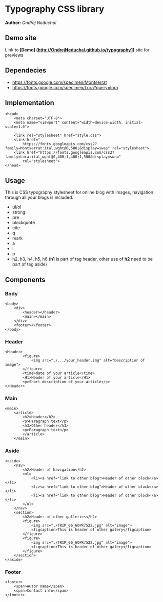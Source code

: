# Typography CSS library
**Author:** *Ondřej Neduchal*
## Demo site
Link to **[Demo] (http://OndrejNeduchal.github.io/typography1)** site for previews
## Dependecies
* https://fonts.google.com/specimen/Montserrat
* https://fonts.google.com/specimen/Lora?query=lora
## Implementation
```
<head>
    <meta charset="UTF-8">
    <meta name="viewport" content="width=device-width, initial-scale=1.0">

    <link rel="stylesheet" href="style.css">
    <link href="
        https://fonts.googleapis.com/css2?family=Montserrat:ital,wght@0,500;&display=swap" rel="stylesheet">
    <link href="https://fonts.googleapis.com/css2?family=Lora:ital,wght@0,400;1,400;1,500&display=swap"
        rel="stylesheet">
</head>
```
## Usage
This is CSS typography stylesheet for online blog with images, navigation through all your blogs is included.
* ul/ol
* strong
* pre
* blockquote
* cite
* q
* mark
* a
* i
* p
* h2, h3, h4, h5, h6 (**h1** is part of tag header, other use of **h2** need to be part of tag aside)
## Components
### Body
```
<body>
    <div>
        <header></header>
        <main></main>
    </div>
    <footer></footer>
</body>
```
### Header
```
<Header>
        <figure>
            <img src="./.../your_header.img" alt="Description of image">
        </figure>
        <time>date of your article</time>
        <H1>Header of your article</H1>
        <p>Short description of your article</p>
</Header>
```
### Main
```
<main>
    <article>
        <h2>Header</h2>
        <p>Paragraph text</p>
        <h3>Other header</h3>
        <p>Paragraph text</p>
        </article>
    </main>
```
### Aside
```
<aside>
    <nav>
        <h2>Header of Navigation</h2>
        <ul>
            <li><a href="link to other blog">Header of other block</a></li>
            <li><a href="link to other blog">Header of other block</a></li>
            <li><a href="link to other blog">Header of other block</a></li>
        </ul>
    </nav>
    <section>
        <h2>Header of other galleries</h2>
        <figure>
            <img src="./TRIP_06_GOPR7522.jpg" alt="image">
            <figcaption>This is header of other galery</figcaption>
        </figure>
        <figure>
            <img src="./TRIP_06_GOPR7522.jpg" alt="image">
            <figcaption>This is header of other galery</figcaption>
        </figure>
    </section>
</aside>
```
### Footer
```
<footer>
    <span>Autor name</span>
    <span>Contact info</span>
</footer>
```


